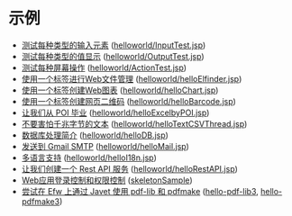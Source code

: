 # 示例

* [测试每种类型的输入元素](https://qiita.com/changkejun/private/2f59403e8fa3b0f40eb7) ([helloworld/InputTest.jsp](https://github.com/efwGrp/qittaSamples/tree/main/helloworld/InputTest.jsp))
* [测试每种类型的值显示](https://qiita.com/changkejun/private/f634ae1c8040cef4cc01) ([helloworld/OutputTest.jsp](https://github.com/efwGrp/qittaSamples/tree/main/helloworld/OutputTest.jsp))
* [测试每种屏幕操作](https://qiita.com/changkejun/private/3accadd827594d1bccdf) ([helloworld/ActionTest.jsp](https://github.com/efwGrp/qittaSamples/tree/main/helloworld/ActionTest.jsp))
* [使用一个标签进行Web文件管理](https://qiita.com/changkejun/private/3f943f089d44d83296af) ([helloworld/helloElfinder.jsp](https://github.com/efwGrp/qittaSamples/tree/main/helloworld/helloElfinder.jsp))
* [使用一个标签创建Web图表](https://qiita.com/changkejun/private/dc976ccaaf82458c7771) ([helloworld/helloChart.jsp](https://github.com/efwGrp/qittaSamples/tree/main/helloworld/helloChart.jsp))
* [使用一个标签创建网页二维码](https://qiita.com/changkejun/private/0cdef7d8d288f9f0a563) ([helloworld/helloBarcode.jsp](https://github.com/efwGrp/qittaSamples/tree/main/helloworld/helloBarcode.jsp))
* [让我们从 POI 毕业](https://qiita.com/changkejun/private/5f6c5b234dc1322ec859) ([helloworld/helloExcelbyPOI.jsp](https://github.com/efwGrp/qittaSamples/tree/main/helloworld/helloExcelbyPOI.jsp))
* [不要害怕千兆字节的文本](https://qiita.com/changkejun/private/97af2b8722c149f5335d) ([helloworld/helloTextCSVThread.jsp](https://github.com/efwGrp/qittaSamples/tree/main/helloworld/helloTextCSVThread.jsp))
* [数据库处理简介](https://qiita.com/changkejun/private/d046d1804b4c996700e2) ([helloworld/helloDB.jsp](https://github.com/efwGrp/qittaSamples/tree/main/helloworld/helloDB.jsp))
* [发送到 Gmail SMTP](https://qiita.com/changkejun/private/26fe53af470ee1a96b05) ([helloworld/helloMail.jsp](https://github.com/efwGrp/qittaSamples/tree/main/helloworld/helloMail.jsp))
* [多语言支持](https://qiita.com/changkejun/private/7d0999b90b0e5370f928) ([helloworld/helloI18n.jsp](https://github.com/efwGrp/qittaSamples/tree/main/helloworld/helloI18n.jsp))
* [让我们创建一个 Rest API 服务](https://qiita.com/changkejun/private/54c3df529a1b83093790) ([helloworld/helloRestAPI.jsp](https://github.com/efwGrp/qittaSamples/tree/main/helloworld/helloRestAPI.jsp))
* [Web应用登录控制和权限控制](https://qiita.com/changkejun/private/c36d3671493225ad14ce) ([skeletonSample](https://github.com/efwGrp/qittaSamples/tree/main/skeletonSample))
* [尝试在 Efw 上通过 Javet 使用 pdf-lib 和 pdfmake](https://qiita.com/changkejun/private/5f50cf3d3e935dd90989) ([hello-pdf-lib3](https://github.com/efwGrp/qittaSamples/tree/main/hello-pdf-lib3), [hello-pdfmake3](https://github.com/efwGrp/qittaSamples/tree/main/hello-pdfmake3))

